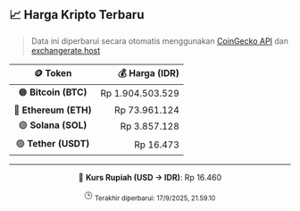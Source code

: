 

<!-- HARGA_KRIPTO -->
## 📈 Harga Kripto Terbaru

> Data ini diperbarui secara otomatis menggunakan [CoinGecko API](https://www.coingecko.com/) dan [exchangerate.host](https://exchangerate.host/)

<div align="center">

| 🪙 Token | 💰 Harga (IDR) |
|:------:|---------------:|
| 🟠 **Bitcoin (BTC)**   | Rp 1.904.503.529 |
| 🔵 **Ethereum (ETH)**  | Rp 73.961.124 |
| 🟣 **Solana (SOL)**    | Rp 3.857.128 |
| 🟢 **Tether (USDT)**   | Rp 16.473 |

---

💱 **Kurs Rupiah (USD → IDR)**: Rp 16.460

🕒 <sub>Terakhir diperbarui: 17/9/2025, 21.59.10</sub>

</div>
<!-- /HARGA_KRIPTO -->
